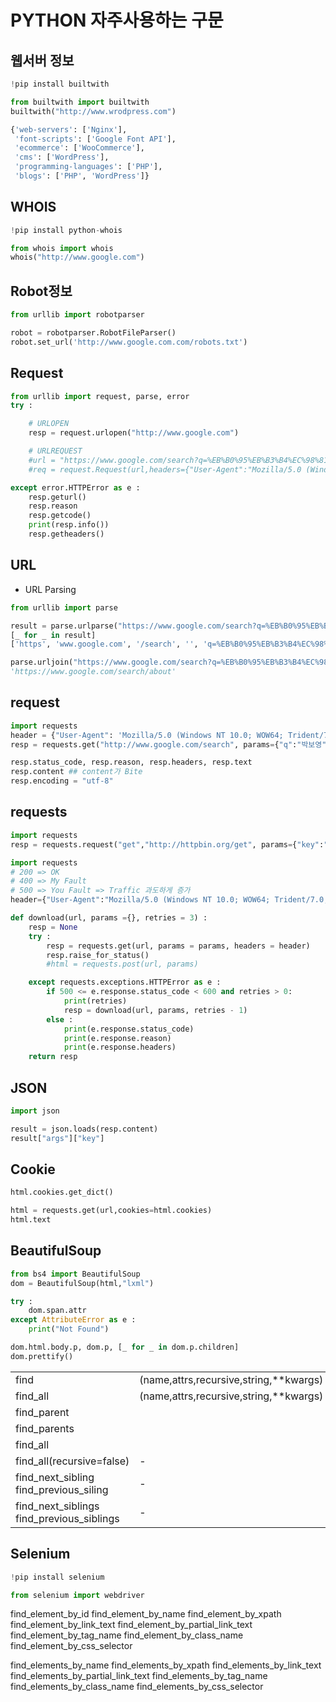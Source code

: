 # PYTHON 자주사용하는 구문

## 웹서버 정보

```python
!pip install builtwith

from builtwith import builtwith
builtwith("http://www.wrodpress.com")

{'web-servers': ['Nginx'],
 'font-scripts': ['Google Font API'],
 'ecommerce': ['WooCommerce'],
 'cms': ['WordPress'],
 'programming-languages': ['PHP'],
 'blogs': ['PHP', 'WordPress']}
```

## WHOIS

```python
!pip install python-whois

from whois import whois
whois("http://www.google.com")
```

## Robot정보

```python
from urllib import robotparser

robot = robotparser.RobotFileParser()
robot.set_url('http://www.google.com.com/robots.txt')
```

## Request

```python
from urllib import request, parse, error
try :

    # URLOPEN
    resp = request.urlopen("http://www.google.com")

    # URLREQUEST
    #url = "https://www.google.com/search?q=%EB%B0%95%EB%B3%B4%EC%98%81&rlz=1C1CHBD_koKR847KR847&oq=%EB%B0%95%EB%B3%B4%EC%98%81&aqs=chrome..69i57j0l5.3532j0j8&sourceid=chrome&ie=UTF-8"
    #req = request.Request(url,headers={"User-Agent":"Mozilla/5.0 (Windows NT 10.0; WOW64; Trident/7.0; rv:11.0) like Gecko"},method="GET")

except error.HTTPError as e :
    resp.geturl()
    resp.reason
    resp.getcode()
    print(resp.info())
    resp.getheaders()
```

## URL

- URL Parsing

```python
from urllib import parse

result = parse.urlparse("https://www.google.com/search?q=%EB%B0%95%EB%B3%B4%EC%98%81")
[_ for _ in result]
['https', 'www.google.com', '/search', '', 'q=%EB%B0%95%EB%B3%B4%EC%98%81', '']

parse.urljoin("https://www.google.com/search?q=%EB%B0%95%EB%B3%B4%EC%98%81","/search/about")
'https://www.google.com/search/about'
```

## request

```python
import requests
header = {"User-Agent": 'Mozilla/5.0 (Windows NT 10.0; WOW64; Trident/7.0; rv:11.0) like Gecko'}
resp = requests.get("http://www.google.com/search", params={"q":"박보영"}, headers=header)

resp.status_code, resp.reason, resp.headers, resp.text
resp.content ## content가 Bite
resp.encoding = "utf-8"
```

## requests

```python
import requests
resp = requests.request("get","http://httpbin.org/get", params={"key":"value"})
```

```python
import requests
# 200 => OK
# 400 => My Fault
# 500 => You Fault => Traffic 과도하게 증가
header={"User-Agent":"Mozilla/5.0 (Windows NT 10.0; WOW64; Trident/7.0; rv:11.0) like Gecko"}

def download(url, params ={}, retries = 3) :
    resp = None
    try :
        resp = requests.get(url, params = params, headers = header)
        resp.raise_for_status()
        #html = requests.post(url, params)

    except requests.exceptions.HTTPError as e :
        if 500 <= e.response.status_code < 600 and retries > 0:
            print(retries)
            resp = download(url, params, retries - 1)
        else :
            print(e.response.status_code)
            print(e.response.reason)
            print(e.response.headers)
    return resp
```

## JSON

```python
import json

result = json.loads(resp.content)
result["args"]["key"]
```

## Cookie

```python
html.cookies.get_dict()

html = requests.get(url,cookies=html.cookies)
html.text
```

## BeautifulSoup

```python
from bs4 import BeautifulSoup
dom = BeautifulSoup(html,"lxml")

try :
    dom.span.attr
except AttributeError as e :
    print("Not Found")

dom.html.body.p, dom.p, [_ for _ in dom.p.children]
dom.prettify()
```

<table>
<tr><td>find</td><td>(name,attrs,recursive,string,**kwargs)</td><td></td></tr>
<tr><td>find_all</td><td>(name,attrs,recursive,string,**kwargs)</td><td></td></tr>
<tr><td>find_parent</td><td></td><td></td></tr>
<tr><td>find_parents</td><td></td><td></td></tr>
<tr><td>find_all</td><td></td><td></td></tr>
<tr><td>find_all(recursive=false)</td><td>-</td><td></td></tr>
<tr><td>find_next_sibling<br/>find_previous_siling</td><td>-</td><td></td></tr>
<tr><td>find_next_siblings<br/>find_previous_siblings</td><td>-</td><td></td></tr>
</table>

## Selenium

```python
!pip install selenium

from selenium import webdriver
```

find_element_by_id
find_element_by_name
find_element_by_xpath
find_element_by_link_text
find_element_by_partial_link_text
find_element_by_tag_name
find_element_by_class_name
find_element_by_css_selector

find_elements_by_name
find_elements_by_xpath
find_elements_by_link_text
find_elements_by_partial_link_text
find_elements_by_tag_name
find_elements_by_class_name
find_elements_by_css_selector
